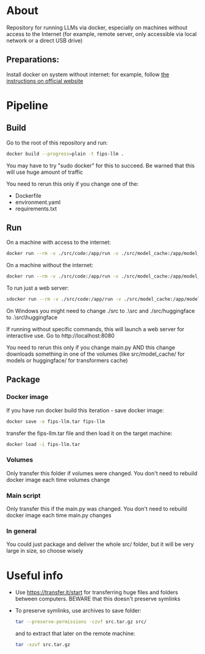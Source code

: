 # About

Repository for running LLMs via docker, especially on machines without access to the Internet (for example, remote server, only accessible via local network or a direct USB drive)

## Preparations:

Install docker on system without internet: for example, follow [the instructions on official website](https://docs.docker.com/engine/install/binaries/#install-daemon-and-client-binaries-on-linux)

# Pipeline

## Build

Go to the root of this repository and run:

```bash
docker build --progress=plain -t fips-llm .
```

You may have to try "sudo docker" for this to succeed. Be warned that this will use huge amount of traffic

You need to rerun this only if you change one of the:

- Dockerfile
- environment.yaml
- requirements.txt

## Run

On a machine with access to the internet:

```bash
docker run --rm -v ./src/code:/app/run -v ./src/model_cache:/app/model_cache -v ./src/huggingface:/root/.cache/huggingface -p 8080:8080 --gpus all fips-llm python -u -c 'from ai import Models; print(Models.process(model_name='\''Qwen/Qwen3-0.6B'\'', max_new_tokens=32768, prompt='\''Answer shortly: what is 2+2*2?'\''))'
```

On a machine without the internet:

```bash
docker run --rm -v ./src/code:/app/run -v ./src/model_cache:/app/model_cache -v ./src/huggingface:/root/.cache/huggingface -p 8080:8080 --gpus all fips-llm /bin/bash -c "HF_HUB_OFFLINE=1 python -u -c 'from ai import Models; print(Models.process(model_name='\''Qwen/Qwen3-0.6B'\'', max_new_tokens=32768, prompt='\''Answer shortly: what is 2+2*2?'\''))'"
```

To run just a web server:

```bash
sdocker run --rm -v ./src/code:/app/run -v ./src/model_cache:/app/model_cache -v ./src/huggingface:/root/.cache/huggingface -p 8080:8080 --gpus all fips-llm /bin/bash -c "HF_HUB_OFFLINE=1 uvicorn main:app --host 0.0.0.0 --port 8080"
```

On Windows you might need to change ./src to .\src and ./src/huggingface to .\src\huggingface

If running without specific commands, this will launch a web server for interactive use. Go to http://localhost:8080

You need to rerun this only if you change main.py AND this change downloads something in one of the volumes (like src/model_cache/ for models or huggingface/ for transformers cache)

## Package

### Docker image

If you have run docker build this iteration - save docker image:

```bash
docker save -o fips-llm.tar fips-llm
```

transfer the fips-llm.tar file and then load it on the target machine:

```bash
docker load -i fips-llm.tar
```

### Volumes

Only transfer this folder if volumes were changed. You don't need to rebuild docker image each time volumes change

### Main script

Only transfer this if the main.py was changed. You don't need to rebuild docker image each time main.py changes

### In general

You could just package and deliver the whole src/ folder, but it will be very large in size, so choose wisely

# Useful info

- Use https://transfer.it/start for transferring huge files and folders between computers. BEWARE that this doesn't preserve symlinks

- To preserve symlinks, use archives to save folder:

  ```bash
  tar --preserve-permissions -czvf src.tar.gz src/
  ```

  and to extract that later on the remote machine:

  ```bash
  tar -xzvf src.tar.gz
  ```


